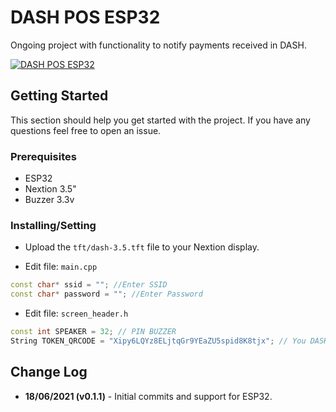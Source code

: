 # DASH POS ESP32

Ongoing project with functionality to notify payments received in DASH.

[![DASH POS ESP32](https://img.youtube.com/vi/npzFl3ya2Bg/0.jpg)](https://www.youtube.com/watch?v=npzFl3ya2Bg)

## Getting Started
This section should help you get started with the project. If you have any questions feel free to open an issue.

### Prerequisites
- ESP32
- Nextion 3.5"
- Buzzer 3.3v

### Installing/Setting

- Upload the `tft/dash-3.5.tft` file to your Nextion display.

- Edit file: `main.cpp`
```c++
const char* ssid = ""; //Enter SSID
const char* password = ""; //Enter Password
```

- Edit file: `screen_header.h`
```c++
const int SPEAKER = 32; // PIN BUZZER
String TOKEN_QRCODE = "Xipy6LQYz8ELjtqGr9YEaZU5spid8K8tjx"; // You DASH Address
```

## Change Log
- **18/06/2021 (v0.1.1)** - Initial commits and support for ESP32.
